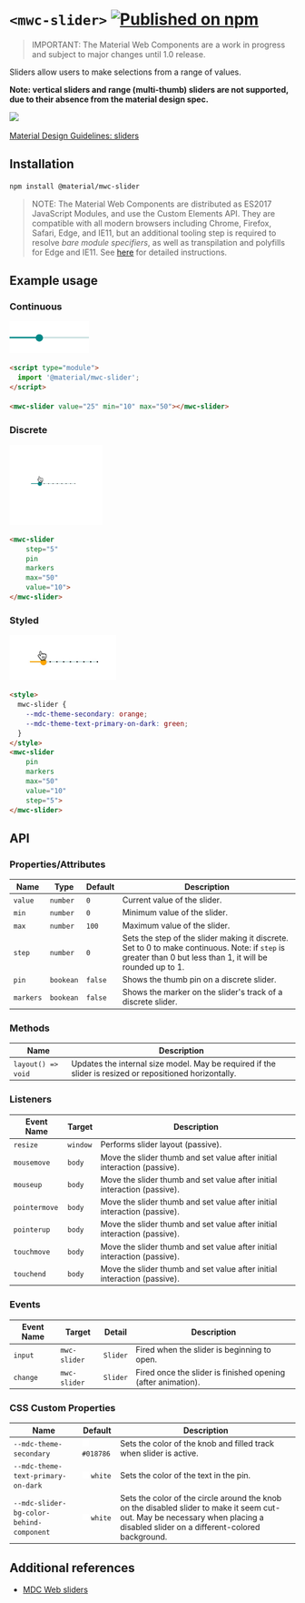 # `<mwc-slider>` [![Published on npm](https://img.shields.io/npm/v/@material/mwc-slider.svg)](https://www.npmjs.com/package/@material/mwc-slider)

> IMPORTANT: The Material Web Components are a work in progress and subject to
> major changes until 1.0 release.

Sliders allow users to make selections from a range of values.

**Note: vertical sliders and range (multi-thumb) sliders are not supported, due to their absence from the material design spec.**

<img src="images/standard.png" width="397px">

[Material Design Guidelines: sliders](https://material.io/design/components/sliders.html)

## Installation

```sh
npm install @material/mwc-slider
```

> NOTE: The Material Web Components are distributed as ES2017 JavaScript
> Modules, and use the Custom Elements API. They are compatible with all modern
> browsers including Chrome, Firefox, Safari, Edge, and IE11, but an additional
> tooling step is required to resolve *bare module specifiers*, as well as
> transpilation and polyfills for Edge and IE11. See
> [here](https://github.com/material-components/material-components-web-components#quick-start)
> for detailed instructions.

## Example usage

### Continuous

<img src="images/basic.png" width="140px">

```html
<script type="module">
  import '@material/mwc-slider';
</script>

<mwc-slider value="25" min="10" max="50"></mwc-slider>
```

### Discrete

<img src="images/discrete.gif" width="163px">

```html
<mwc-slider
    step="5"
    pin
    markers
    max="50"
    value="10">
</mwc-slider>
```

### Styled

<img src="images/styled.gif" width="188px">

```html
<style>
  mwc-slider {
    --mdc-theme-secondary: orange;
    --mdc-theme-text-primary-on-dark: green;
  }
</style>
<mwc-slider
    pin
    markers
    max="50"
    value="10"
    step="5">
</mwc-slider>
```

## API


### Properties/Attributes

| Name      | Type      | Default | Description
| --------- | --------- |-------- | -----------
| `value`   | `number`  | `0`     | Current value of the slider.
| `min`     | `number`  | `0`     | Minimum value of the slider.
| `max`     | `number`  | `100`   | Maximum value of the slider.
| `step`    | `number`  | `0`     | Sets the step of the slider making it discrete. Set to 0 to make continuous. Note: if `step` is greater than 0 but less than 1, it will be rounded up to 1.
| `pin`     | `bookean` | `false` | Shows the thumb pin on a discrete slider.
| `markers` | `bookean` | `false` | Shows the marker on the slider's track of a discrete slider.

### Methods

| Name     | Description
| -------- | -------------
| `layout() => void` | Updates the internal size model. May be required if the slider is resized or repositioned horizontally.

### Listeners
| Event Name    | Target   | Description
| ------------- | -------- | -----------
| `resize`      | `window` | Performs slider layout (passive).
| `mousemove`   | `body`   | Move the slider thumb and set value after initial interaction (passive).
| `mouseup`     | `body`   | Move the slider thumb and set value after initial interaction (passive).
| `pointermove` | `body`   | Move the slider thumb and set value after initial interaction (passive).
| `pointerup`   | `body`   | Move the slider thumb and set value after initial interaction (passive).
| `touchmove`   | `body`   | Move the slider thumb and set value after initial interaction (passive).
| `touchend`    | `body`   | Move the slider thumb and set value after initial interaction (passive).

### Events

| Event Name | Target       | Detail             | Description
| ---------- | ------------ | ------------------ | -----------
| `input`    | `mwc-slider` | `Slider`           | Fired when the slider is beginning to open.
| `change`   | `mwc-slider` | `Slider`           | Fired once the slider is finished opening (after animation).

### CSS Custom Properties

| Name                                     | Default | Description
| ---------------------------------------- | ------- |------------
| `--mdc-theme-secondary`                  | ![](images/color_fff.png) `#018786` | Sets the color of the knob and filled track when slider is active.
| `--mdc-theme-text-primary-on-dark`       | ![](images/color_fff.png) `white`   | Sets the color of the text in the pin.
| `--mdc-slider-bg-color-behind-component` | ![](images/color_fff.png) `white`   | Sets the color of the circle around the knob on the disabled slider to make it seem cut-out. May be necessary when placing a disabled slider on a different-colored background.

## Additional references

- [MDC Web sliders](https://material-components.github.io/material-components-web-catalog/#/component/slider)
